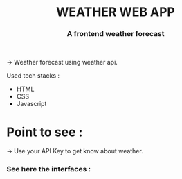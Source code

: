 <h1 align="center">WEATHER WEB APP</h1>

<h3 align="center">A frontend weather forecast</h3>
<br>
<p>-> Weather forecast using weather api.</p>
<p>Used tech stacks :</p>
<ul>
    <li>HTML</li>
    <li>CSS</li>
    <li>Javascript</li>
</ul>
<h1>Point to see :</h1>
<p>-> Use your API Key to get know about weather.</p>
<h3>See here the interfaces : </h3>
